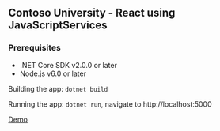 ## Contoso University - React using JavaScriptServices

### Prerequisites
- .NET Core SDK v2.0.0 or later
- Node.js v6.0 or later

Building the app: `dotnet build`

Running the app: `dotnet run`, navigate to http://localhost:5000


[Demo](https://contoso-university-demo-react.azurewebsites.net/)